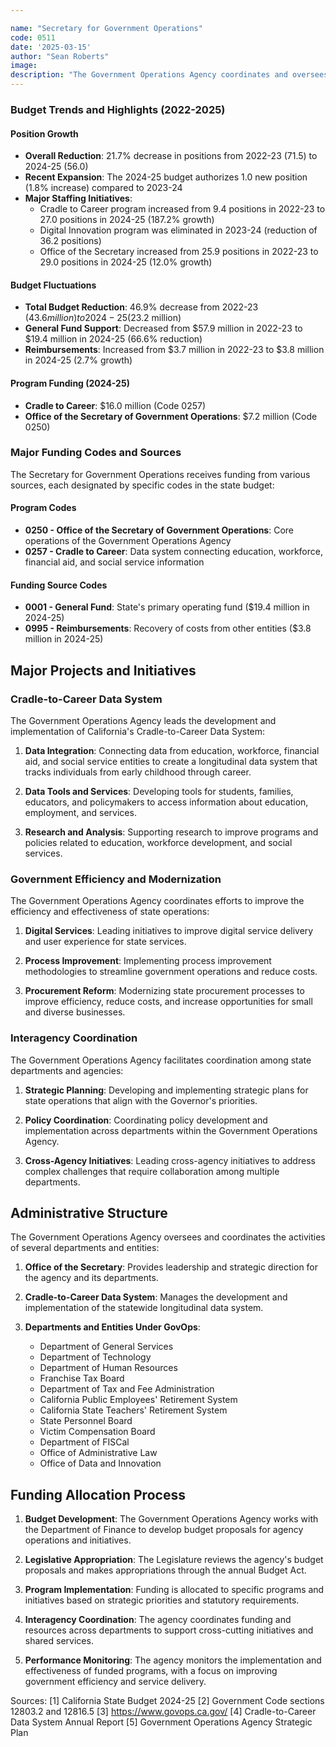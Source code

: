 ```yaml
---

name: "Secretary for Government Operations"
code: 0511
date: '2025-03-15'
author: "Sean Roberts"
image: 
description: "The Government Operations Agency coordinates and oversees state operations, including procurement, information technology, and human resources to improve management and accountability of government programs."
---
```


### Budget Trends and Highlights (2022-2025)

#### Position Growth
- **Overall Reduction**: 21.7% decrease in positions from 2022-23 (71.5) to 2024-25 (56.0)
- **Recent Expansion**: The 2024-25 budget authorizes 1.0 new position (1.8% increase) compared to 2023-24
- **Major Staffing Initiatives**: 
  - Cradle to Career program increased from 9.4 positions in 2022-23 to 27.0 positions in 2024-25 (187.2% growth)
  - Digital Innovation program was eliminated in 2023-24 (reduction of 36.2 positions)
  - Office of the Secretary increased from 25.9 positions in 2022-23 to 29.0 positions in 2024-25 (12.0% growth)

#### Budget Fluctuations
- **Total Budget Reduction**: 46.9% decrease from 2022-23 ($43.6 million) to 2024-25 ($23.2 million)
- **General Fund Support**: Decreased from $57.9 million in 2022-23 to $19.4 million in 2024-25 (66.6% reduction)
- **Reimbursements**: Increased from $3.7 million in 2022-23 to $3.8 million in 2024-25 (2.7% growth)

#### Program Funding (2024-25)
- **Cradle to Career**: $16.0 million (Code 0257)
- **Office of the Secretary of Government Operations**: $7.2 million (Code 0250)

### Major Funding Codes and Sources

The Secretary for Government Operations receives funding from various sources, each designated by specific codes in the state budget:

#### Program Codes
- **0250 - Office of the Secretary of Government Operations**: Core operations of the Government Operations Agency
- **0257 - Cradle to Career**: Data system connecting education, workforce, financial aid, and social service information

#### Funding Source Codes
- **0001 - General Fund**: State's primary operating fund ($19.4 million in 2024-25)
- **0995 - Reimbursements**: Recovery of costs from other entities ($3.8 million in 2024-25)

## Major Projects and Initiatives

### Cradle-to-Career Data System

The Government Operations Agency leads the development and implementation of California's Cradle-to-Career Data System:

1. **Data Integration**: Connecting data from education, workforce, financial aid, and social service entities to create a longitudinal data system that tracks individuals from early childhood through career.

2. **Data Tools and Services**: Developing tools for students, families, educators, and policymakers to access information about education, employment, and services.

3. **Research and Analysis**: Supporting research to improve programs and policies related to education, workforce development, and social services.

### Government Efficiency and Modernization

The Government Operations Agency coordinates efforts to improve the efficiency and effectiveness of state operations:

1. **Digital Services**: Leading initiatives to improve digital service delivery and user experience for state services.

2. **Process Improvement**: Implementing process improvement methodologies to streamline government operations and reduce costs.

3. **Procurement Reform**: Modernizing state procurement processes to improve efficiency, reduce costs, and increase opportunities for small and diverse businesses.

### Interagency Coordination

The Government Operations Agency facilitates coordination among state departments and agencies:

1. **Strategic Planning**: Developing and implementing strategic plans for state operations that align with the Governor's priorities.

2. **Policy Coordination**: Coordinating policy development and implementation across departments within the Government Operations Agency.

3. **Cross-Agency Initiatives**: Leading cross-agency initiatives to address complex challenges that require collaboration among multiple departments.

## Administrative Structure

The Government Operations Agency oversees and coordinates the activities of several departments and entities:

1. **Office of the Secretary**: Provides leadership and strategic direction for the agency and its departments.

2. **Cradle-to-Career Data System**: Manages the development and implementation of the statewide longitudinal data system.

3. **Departments and Entities Under GovOps**:
   - Department of General Services
   - Department of Technology
   - Department of Human Resources
   - Franchise Tax Board
   - Department of Tax and Fee Administration
   - California Public Employees' Retirement System
   - California State Teachers' Retirement System
   - State Personnel Board
   - Victim Compensation Board
   - Department of FISCal
   - Office of Administrative Law
   - Office of Data and Innovation

## Funding Allocation Process

1. **Budget Development**: The Government Operations Agency works with the Department of Finance to develop budget proposals for agency operations and initiatives.

2. **Legislative Appropriation**: The Legislature reviews the agency's budget proposals and makes appropriations through the annual Budget Act.

3. **Program Implementation**: Funding is allocated to specific programs and initiatives based on strategic priorities and statutory requirements.

4. **Interagency Coordination**: The agency coordinates funding and resources across departments to support cross-cutting initiatives and shared services.

5. **Performance Monitoring**: The agency monitors the implementation and effectiveness of funded programs, with a focus on improving government efficiency and service delivery.

Sources:
[1] California State Budget 2024-25
[2] Government Code sections 12803.2 and 12816.5
[3] https://www.govops.ca.gov/
[4] Cradle-to-Career Data System Annual Report
[5] Government Operations Agency Strategic Plan 
